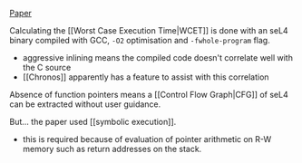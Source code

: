 [Paper](https://trustworthy.systems/publications/nicta_full_text/4863.pdf)

Calculating the [[Worst Case Execution Time|WCET]] is done with an seL4 binary compiled with GCC, `-O2` optimisation and `-fwhole-program` flag.
- aggressive inlining means the compiled code doesn't correlate well with the C source
- [[Chronos]] apparently has a feature to assist with this correlation

Absence of function pointers means a [[Control Flow Graph|CFG]] of seL4 can be extracted without user guidance.

But... the paper used [[symbolic execution]].
- this is required because of evaluation of pointer arithmetic on R-W memory such as return addresses on the stack. 